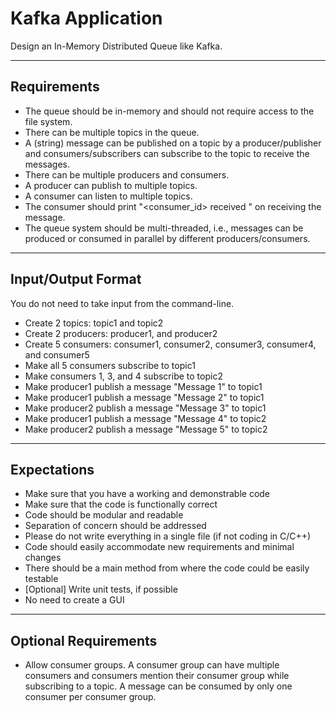 # Kafka Application

Design an In-Memory Distributed Queue like Kafka.

---
## Requirements
- The queue should be in-memory and should not require access to the file system.
- There can be multiple topics in the queue.
- A (string) message can be published on a topic by a producer/publisher and consumers/subscribers can subscribe to the topic to receive the messages.
- There can be multiple producers and consumers.
- A producer can publish to multiple topics.
- A consumer can listen to multiple topics.
- The consumer should print "<consumer_id> received <message>" on receiving the message.
- The queue system should be multi-threaded, i.e., messages can be produced or consumed in parallel by different producers/consumers.

---
## Input/Output Format
You do not need to take input from the command-line.
- Create 2 topics: topic1 and topic2
- Create 2 producers: producer1, and producer2
- Create 5 consumers: consumer1, consumer2, consumer3, consumer4, and consumer5
- Make all 5 consumers subscribe to topic1
- Make consumers 1, 3, and 4 subscribe to topic2
- Make producer1 publish a message "Message 1" to topic1
- Make producer1 publish a message "Message 2" to topic1
- Make producer2 publish a message "Message 3" to topic1
- Make producer1 publish a message "Message 4" to topic2
- Make producer2 publish a message "Message 5" to topic2

---
## Expectations
- Make sure that you have a working and demonstrable code
- Make sure that the code is functionally correct
- Code should be modular and readable
- Separation of concern should be addressed
- Please do not write everything in a single file (if not coding in C/C++)
- Code should easily accommodate new requirements and minimal changes
- There should be a main method from where the code could be easily testable
- [Optional] Write unit tests, if possible
- No need to create a GUI

---
## Optional Requirements
- Allow consumer groups. A consumer group can have multiple consumers and consumers mention their consumer group while subscribing to a topic. A message can be consumed by only one consumer per consumer group.